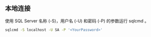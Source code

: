 ## 本地连接

使用 SQL Server 名称 (-S)，用户名 (-U) 和密码 (-P) 的参数运行 sqlcmd 。

```bash
sqlcmd -S localhost -U SA -P '<YourPassword>'
```

